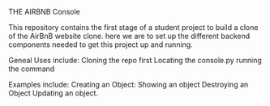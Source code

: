 THE AIRBNB Console

This repository contains the first stage of a student project to build a clone of the AirBnB website clone.
here we are to set up the different backend components needed to get this project up and running.

Geneal Uses include:
Cloning the repo first
Locating the console.py 
running the command

Examples include:
Creating an Object:
Showing an object
Destroying an Object
Updating an object.
